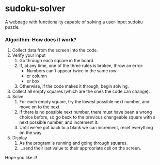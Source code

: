 # sudoku-solver
A webpage with functionality capable of solving a user-input sudoku puzzle.

### Algorithm: How does it work?
1. Collect data from the screen into the code.
2. Verify your input
   1. Go through each square in the board.
   2. If, at any time, one of the three rules is broken, throw an error:
      - Numbers can't appear twice in the same row
      - or column
      - or box
   3. Otherwise, if the code makes it through, begin solving.
3. Collect all empty squares (which are the ones the code can change).
4. Solve
   1. For each empty square, try the lowest possible next number, and move on to the next.
   2. If there is no possible next number, there must have been a wrong choice before, so go back to the previous changeable square with a next possible number, and increment it.
   3. Until we've got back to a blank we can increment, reset everything on the way.
5. Display
   1. As the program is running and going through squares.
   2. ...send their last value to their appropriate cell on the screen.

Hope you like it!

